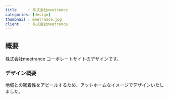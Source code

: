 ```yaml
---
title     : 株式会社meetrance
categories: [design]
thumbnail : meetrance.jpg
client    : 株式会社meetrance
---
```


## 概要

株式会社meetrance コーポレートサイトのデザインです。
### デザイン概要

地域との密着性をアピールするため、アットホームなイメージでデザインいたしました。